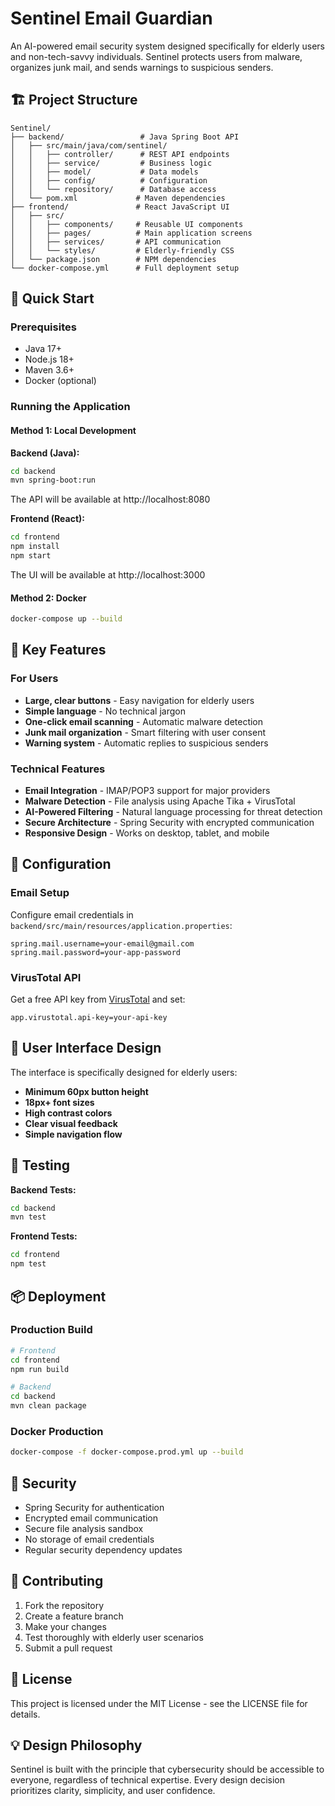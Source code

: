 # Sentinel Email Guardian

An AI-powered email security system designed specifically for elderly users and non-tech-savvy individuals. Sentinel protects users from malware, organizes junk mail, and sends warnings to suspicious senders.

## 🏗️ Project Structure

```
Sentinel/
├── backend/                 # Java Spring Boot API
│   ├── src/main/java/com/sentinel/
│   │   ├── controller/      # REST API endpoints
│   │   ├── service/         # Business logic
│   │   ├── model/           # Data models
│   │   ├── config/          # Configuration
│   │   └── repository/      # Database access
│   └── pom.xml             # Maven dependencies
├── frontend/               # React JavaScript UI
│   ├── src/
│   │   ├── components/     # Reusable UI components
│   │   ├── pages/          # Main application screens
│   │   ├── services/       # API communication
│   │   └── styles/         # Elderly-friendly CSS
│   └── package.json        # NPM dependencies
└── docker-compose.yml      # Full deployment setup
```

## 🚀 Quick Start

### Prerequisites
- Java 17+
- Node.js 18+
- Maven 3.6+
- Docker (optional)

### Running the Application

#### Method 1: Local Development

**Backend (Java):**
```bash
cd backend
mvn spring-boot:run
```
The API will be available at http://localhost:8080

**Frontend (React):**
```bash
cd frontend
npm install
npm start
```
The UI will be available at http://localhost:3000

#### Method 2: Docker
```bash
docker-compose up --build
```

## 🎯 Key Features

### For Users
- **Large, clear buttons** - Easy navigation for elderly users
- **Simple language** - No technical jargon
- **One-click email scanning** - Automatic malware detection
- **Junk mail organization** - Smart filtering with user consent
- **Warning system** - Automatic replies to suspicious senders

### Technical Features
- **Email Integration** - IMAP/POP3 support for major providers
- **Malware Detection** - File analysis using Apache Tika + VirusTotal
- **AI-Powered Filtering** - Natural language processing for threat detection
- **Secure Architecture** - Spring Security with encrypted communication
- **Responsive Design** - Works on desktop, tablet, and mobile

## 🔧 Configuration

### Email Setup
Configure email credentials in `backend/src/main/resources/application.properties`:

```properties
spring.mail.username=your-email@gmail.com
spring.mail.password=your-app-password
```

### VirusTotal API
Get a free API key from [VirusTotal](https://www.virustotal.com/gui/join-us) and set:

```properties
app.virustotal.api-key=your-api-key
```

## 📱 User Interface Design

The interface is specifically designed for elderly users:

- **Minimum 60px button height**
- **18px+ font sizes**
- **High contrast colors**
- **Clear visual feedback**
- **Simple navigation flow**

## 🧪 Testing

**Backend Tests:**
```bash
cd backend
mvn test
```

**Frontend Tests:**
```bash
cd frontend
npm test
```

## 📦 Deployment

### Production Build
```bash
# Frontend
cd frontend
npm run build

# Backend
cd backend
mvn clean package
```

### Docker Production
```bash
docker-compose -f docker-compose.prod.yml up --build
```

## 🔐 Security

- Spring Security for authentication
- Encrypted email communication
- Secure file analysis sandbox
- No storage of email credentials
- Regular security dependency updates

## 🤝 Contributing

1. Fork the repository
2. Create a feature branch
3. Make your changes
4. Test thoroughly with elderly user scenarios
5. Submit a pull request

## 📄 License

This project is licensed under the MIT License - see the LICENSE file for details.

## 💡 Design Philosophy

Sentinel is built with the principle that cybersecurity should be accessible to everyone, regardless of technical expertise. Every design decision prioritizes clarity, simplicity, and user confidence.